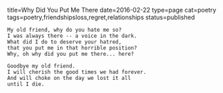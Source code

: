 title=Why Did You Put Me There
date=2016-02-22
type=page
cat=poetry
tags=poetry,friendshipsloss,regret,relationships
status=published
~~~~~~
My old friend, why do you hate me so?
I was always there -- a voice in the dark.
What did I do to deserve your hatred,
that you put me in that horrible position?
Why, oh why did you put me there... here?

Goodbye my old friend.
I will cherish the good times we had forever.
And will choke on the day we lost it all
until I die.
